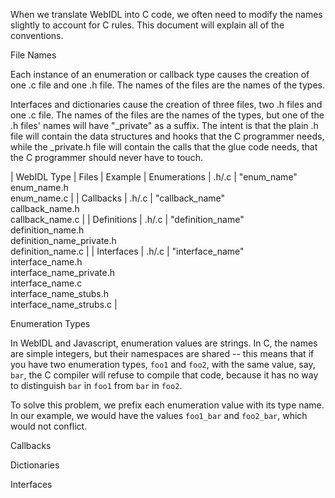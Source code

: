 When we translate WebIDL into C code, we often need to modify the
names slightly to account for C rules.  This document will explain all
of the conventions.

File Names

Each instance of an enumeration or callback type causes the creation
of one .c file and one .h file.  The names of the files are the names
of the types.

Interfaces and dictionaries cause the creation of three files, two .h
files and one .c file.  The names of the files are the names of the
types, but one of the .h files' names will have "_private" as a
suffix.  The intent is that the plain .h file will contain the data
structures and hooks that the C programmer needs, while the _private.h
file will contain the calls that the glue code needs, that the C
programmer should never have to touch.

| WebIDL Type | Files | Example
| Enumerations | .h/.c | "enum_name"<br>enum_name.h<br>enum_name.c |
| Callbacks | .h/.c | "callback_name"<br>callback_name.h<br>callback_name.c |
| Definitions | .h/.c | "definition_name"<br>definition_name.h<br>definition_name_private.h<br>definition_name.c |
| Interfaces | .h/.c | "interface_name"<br>interface_name.h<br>interface_name_private.h<br>interface_name.c<br>interface_name_stubs.h<br>interface_name_strubs.c |

Enumeration Types

In WebIDL and Javascript, enumeration values are strings.  In C, the
names are simple integers, but their namespaces are shared -- this
means that if you have two enumeration types, <code>foo1</code> and
<code>foo2</code>, with the same value, say, <code>bar</code>, the C
compiler will refuse to compile that code, because it has no way to
distinguish <code>bar</code> in <code>foo1</code> from
<code>bar</code> in <code>foo2</code>.

To solve this problem, we prefix each enumeration value with its type
name.  In our example, we would have the values <code>foo1_bar</code> and
<code>foo2_bar</code>, which would not conflict.

Callbacks

Dictionaries

Interfaces
